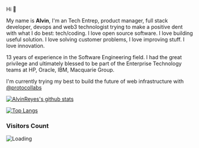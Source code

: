 Hi 👋

My name is **Alvin**, I'm an Tech Entrep, product manager, full stack developer, devops and web3 technologist trying to make a positive dent with what I do best: tech/coding. I love open source software. I love building useful solution. I love solving customer problems, I love improving stuff. I love innovation.

13 years of experience in the Software Engineering field. I had the great privilege and ultimately blessed to be part of the Enterprise Technology teams at HP, Oracle, IBM, Macquarie Group.

I'm currently trying my best to build the future of web infrastructure with [@protocollabs](https://protocol.ai/)

[![AlvinReyes's github stats](https://github-readme-stats.vercel.app/api?username=alvin-reyes&theme=gotham&count_private=true&show_icons=true)](https://github.com/anuraghazra/github-readme-stats)

<a href="https://github.com/alvin-reyes">
  <img align="center" alt="Top Langs" src="https://github-readme-stats.vercel.app/api/top-langs/?theme=gotham&username=alvin-reyes&layout=compact" />
</a>

### Visitors Count
<img align="left" src = "https://profile-counter.glitch.me/alvin-reyes/count.svg" alt ="Loading">
